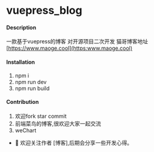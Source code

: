 # vuepress_blog

#### Description
一款基于vuepress的博客
对开源项目二次开发
猫哥博客地址 [https://www.maoge.cool](https:www.maoge.cool)

#### Installation

1.  npm i
2.  npm run dev
3.  npm run build

#### Contribution

1.  欢迎fork star commit 
2.  前端菜鸟的博客,很欢迎大家一起交流
3.  weChart 
- 🍓 欢迎关注作者 [博客],后期会分享一些开发心得。
